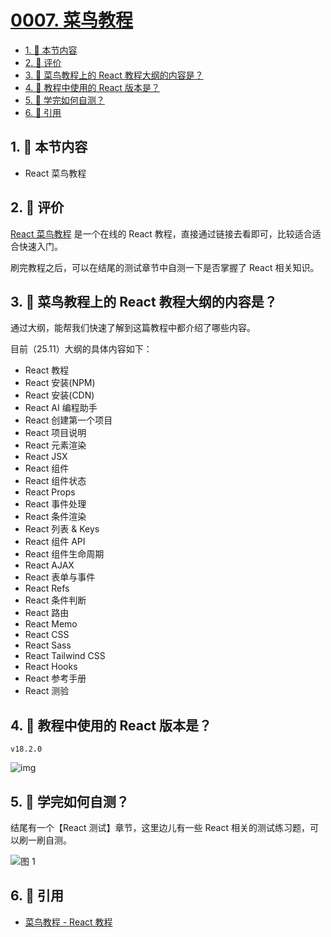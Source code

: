 # [0007. 菜鸟教程](https://github.com/tnotesjs/TNotes.react/tree/main/notes/0007.%20%E8%8F%9C%E9%B8%9F%E6%95%99%E7%A8%8B)

<!-- region:toc -->

- [1. 🎯 本节内容](#1--本节内容)
- [2. 🫧 评价](#2--评价)
- [3. 🤔 菜鸟教程上的 React 教程大纲的内容是？](#3--菜鸟教程上的-react-教程大纲的内容是)
- [4. 🤔 教程中使用的 React 版本是？](#4--教程中使用的-react-版本是)
- [5. 🤔 学完如何自测？](#5--学完如何自测)
- [6. 🔗 引用](#6--引用)

<!-- endregion:toc -->

## 1. 🎯 本节内容

- React 菜鸟教程

## 2. 🫧 评价

[React 菜鸟教程][1] 是一个在线的 React 教程，直接通过链接去看即可，比较适合适合快速入门。

刷完教程之后，可以在结尾的测试章节中自测一下是否掌握了 React 相关知识。

## 3. 🤔 菜鸟教程上的 React 教程大纲的内容是？

通过大纲，能帮我们快速了解到这篇教程中都介绍了哪些内容。

目前（25.11）大纲的具体内容如下：

- React 教程
- React 安装(NPM)
- React 安装(CDN)
- React AI 编程助手
- React 创建第一个项目
- React 项目说明
- React 元素渲染
- React JSX
- React 组件
- React 组件状态
- React Props
- React 事件处理
- React 条件渲染
- React 列表 & Keys
- React 组件 API
- React 组件生命周期
- React AJAX
- React 表单与事件
- React Refs
- React 条件判断
- React 路由
- React Memo
- React CSS
- React Sass
- React Tailwind CSS
- React Hooks
- React 参考手册
- React 测验

## 4. 🤔 教程中使用的 React 版本是？

`v18.2.0`

![img](https://cdn.jsdelivr.net/gh/tnotesjs/imgs@main/2025-10-17-14-53-18.png)

## 5. 🤔 学完如何自测？

结尾有一个【React 测试】章节，这里边儿有一些 React 相关的测试练习题，可以刷一刷自测。

![图 1](https://cdn.jsdelivr.net/gh/tnotesjs/imgs@main/2025-10-17-14-57-19.png)

## 6. 🔗 引用

- [菜鸟教程 - React 教程][1]

[1]: https://www.runoob.com/react/react-tutorial.html
